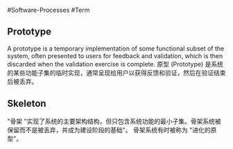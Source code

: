 #Software-Processes #Term

## Prototype

A prototype is a temporary implementation of some functional subset of the system, often presented to users for feedback and validation, which is then discarded when the validation exercise is complete.
原型 (Prototype) 是系统的某些功能子集的临时实现，通常呈现给用户以获得反馈和验证，然后在验证结束后被丢弃。

## Skeleton

"骨架 "实现了系统的主要架构结构，但只包含系统功能的最小子集。骨架系统被保留而不是被丢弃，并成为建设阶段的基础"。
骨架系统有时被称为 "进化的原型"。